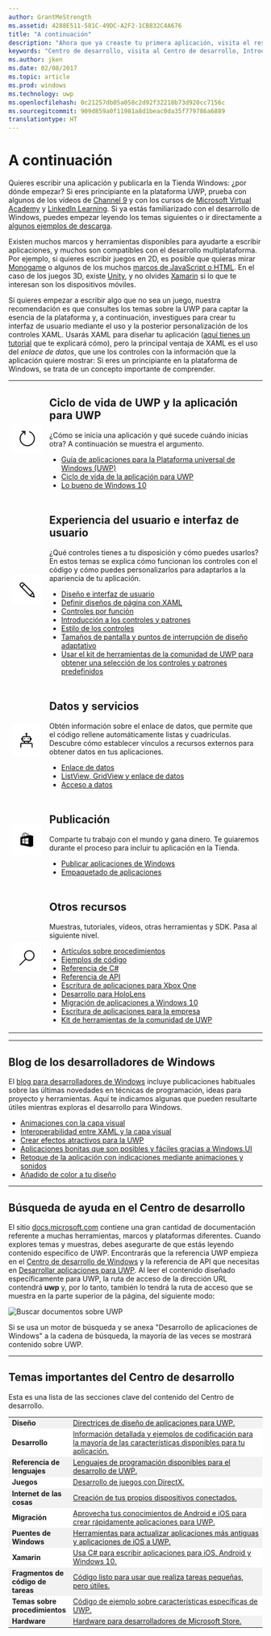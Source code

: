 ```yaml
---
author: GrantMeStrength
ms.assetid: 4288E511-581C-49DC-A2F2-1CB832C4A676
title: "A continuación"
description: "Ahora que ya creaste tu primera aplicación, visita el resto del Centro de desarrollo. Esta es una introducción a las diferentes secciones que contiene."
keywords: "Centro de desarrollo, visita al Centro de desarrollo, Introducción"
ms.author: jken
ms.date: 02/08/2017
ms.topic: article
ms.prod: windows
ms.technology: uwp
ms.openlocfilehash: 0c21257db05a058c2d92f32218b73d920cc7156c
ms.sourcegitcommit: 909d859a0f11981a8d1beac0da35f779786a6889
translationtype: HT
---
```

<link rel="stylesheet" href="https://az835927.vo.msecnd.net/sites/uwp/Resources/css/custom.css">

# <a name="whats-next"></a>A continuación

Quieres escribir una aplicación y publicarla en la Tienda Windows: ¿por dónde empezar? Si eres principiante en la plataforma UWP, prueba con algunos de los vídeos de <a href="https://channel9.msdn.com/">Channel 9</a> y con los cursos de <a href="https://mva.microsoft.com">Microsoft Virtual Academy</a> y [LinkedIn Learning](https://www.linkedin.com/topic/windows-programming). Si ya estás familiarizado con el desarrollo de Windows, puedes empezar leyendo los temas siguientes o ir directamente a [algunos ejemplos de descarga](https://msdn.microsoft.com/windows/uwp/get-started/get-uwp-app-samples).

Existen muchos marcos y herramientas disponibles para ayudarte a escribir aplicaciones, y muchos son compatibles con el desarrollo multiplataforma. Por ejemplo, si quieres escribir juegos en 2D, es posible que quieras mirar <a href="http://www.monogame.net">Monogame</a> o algunos de los muchos [marcos de JavaScript o HTML](https://html5gameengine.com/). En el caso de los juegos 3D, existe <a href="http://www.unity3d.com">Unity</a>, y no olvides <a href="http://www.xamarin.com">Xamarin</a> si lo que te interesan son los dispositivos móviles.

Si quieres empezar a escribir algo que no sea un juego, nuestra recomendación es que consultes los temas sobre la UWP para captar la esencia de la plataforma y, a continuación, investigues para crear tu interfaz de usuario mediante el uso y la posterior personalización de los controles XAML. Usarás XAML para diseñar tu aplicación ([aquí tienes un tutorial](../layout/grid-tutorial.md) que te explicará cómo), pero la principal ventaja de XAML es el uso del *enlace de datos*, que une los controles con la información que la aplicación quiere mostrar: Si eres un principiante en la plataforma de Windows, se trata de un concepto importante de comprender. 
<table class="wdg-noborder">
<tr>
 <td width=60><img src="images/icon3.png" alt="Bullet point" width=64></td>
    <td><h2>Ciclo de vida de UWP y la aplicación para UWP</h2><p>¿Cómo se inicia una aplicación y qué sucede cuándo inicias otra? A continuación se muestra el argumento.</p> <ul>
    <li><a href="https://msdn.microsoft.com/windows/uwp/get-started/universal-application-platform-guide">Guía de aplicaciones para la Plataforma universal de Windows (UWP)</a></li>
    <li><a href="https://msdn.microsoft.com/windows/uwp/launch-resume/app-lifecycle">Ciclo de vida de la aplicación para UWP</a></li>
    <li><a href="https://developer.microsoft.com/windows/windows-10-for-developers">Lo bueno de Windows 10</a></ul></td>  
</tr>
<tr>
 <td width=60><img src="images/icon7.png" alt="Bullet point" width=64></td>
    <td><h2>Experiencia del usuario e interfaz de usuario</h2><p>¿Qué controles tienes a tu disposición y cómo puedes usarlos? En estos temas se explica cómo funcionan los controles con el código y cómo puedes personalizarlos para adaptarlos a la apariencia de tu aplicación.</p> <ul>
    <li><a href="https://developer.microsoft.com/windows/design">Diseño e interfaz de usuario</a></li>
    <li><a href="https://msdn.microsoft.com/windows/uwp/layout/layouts-with-xaml">Definir diseños de página con XAML</a></li>
    <li><a href="https://msdn.microsoft.com/windows/uwp/controls-and-patterns/controls-by-function">Controles por función</a></li>
      <li><a href="https://msdn.microsoft.com/windows/uwp/controls-and-patterns/controls-and-events-intro">Introducción a los controles y patrones</a></li>
     <li><a href="https://msdn.microsoft.com/windows/uwp/controls-and-patterns/styling-controls">Estilo de los controles</a></li>
      <li><a href="https://msdn.microsoft.com/windows/uwp/layout/screen-sizes-and-breakpoints-for-responsive-design">Tamaños de pantalla y puntos de interrupción de diseño adaptativo</a></li>
      <li><a href="https://developer.microsoft.com/windows/projects/campaigns/welcome-toolbox">Usar el kit de herramientas de la comunidad de UWP para obtener una selección de los controles y patrones predefinidos</a></li>
    </ul></td>  
</tr>
<tr>
 <td width=60><img src="images/icon6.png" alt="Bullet point" width=64></td>
    <td><h2>Datos y servicios</h2><p>Obtén información sobre el enlace de datos, que permite que el código rellene automáticamente listas y cuadrículas. Descubre cómo establecer vínculos a recursos externos para obtener datos en tus aplicaciones.</p> <ul>
    <li><a href="https://msdn.microsoft.com/windows/uwp/data-binding/index">Enlace de datos</a></li>
    <li><a href="https://msdn.microsoft.com/windows/uwp/controls-and-patterns/listview-and-gridview">ListView, GridView y enlace de datos</a></li>
     <li><a href="https://msdn.microsoft.com/windows/uwp/data-access/index">Acceso a datos</a></li>
    </ul></td>  
</tr>
<tr>
 <td width=60><img src="images/icon4.png" alt="Bullet point" width=64></td>
    <td><h2>Publicación</h2><p>Comparte tu trabajo con el mundo y gana dinero. Te guiaremos durante el proceso para incluir tu aplicación en la Tienda.</p> <ul>
    <li><a href="https://msdn.microsoft.com/windows/uwp/publish/index">Publicar aplicaciones de Windows</a></li>
    <li><a href="https://msdn.microsoft.com/windows/uwp/packaging/index">Empaquetado de aplicaciones</a></li>
    </ul></td>  
</tr>
<tr>
 <td width=60><img src="images/icon2.png" alt="Bullet point" width=64></td>
    <td><h2>Otros recursos</h2><p>Muestras, tutoriales, vídeos, otras herramientas y SDK. Pasa al siguiente nivel.</p>
    <ul>
    <li><a href="https://developer.microsoft.com/windows/develop">Artículos sobre procedimientos</a></li>
    <li><a href="https://developer.microsoft.com/windows/samples">Ejemplos de código</a></li>
    <li><a href="https://msdn.microsoft.com/library/618ayhy6(VS.110).aspx">Referencia de C#</a></li>
    <li><a href="https://msdn.microsoft.com/library/windows/apps/bg124285.aspx">Referencia de API</a></li>
     <li><a href="https://msdn.microsoft.com/windows/uwp/xbox-apps/index">Escritura de aplicaciones para Xbox One</a></li>
     <li><a href="https://www.microsoft.com/microsoft-hololens/developers">Desarrollo para HoloLens</a></li>
     <li><a href="https://msdn.microsoft.com/windows/uwp/porting/index">Migración de aplicaciones a Windows 10</a></li>
      <li><a href="https://msdn.microsoft.com/windows/uwp/enterprise/index">Escritura de aplicaciones para la empresa</a></li>
      <li><a href="https://blogs.windows.com/buildingapps/2016/08/17/introducing-the-uwp-community-toolkit/#D1IfVxCZMQGZqlc7.97">Kit de herramientas de la comunidad de UWP</a></li>
    </ul>
    </td>  
</tr>
</table>

<hr>

## <a name="windows-developer-blog"></a>Blog de los desarrolladores de Windows

El [blog para desarrolladores de Windows](https://blogs.windows.com/buildingapps) incluye publicaciones habituales sobre las últimas novedades en técnicas de programación, ideas para proyecto y herramientas. Aquí te indicamos algunas que pueden resultarte útiles mientras exploras el desarrollo para Windows.

* [Animaciones con la capa visual](https://blogs.windows.com/buildingapps/2016/09/16/animations-with-the-visual-layer/#JM2XkQcL7MRSXe3X.97)
* [Interoperabilidad entre XAML y la capa visual](https://blogs.windows.com/buildingapps/2016/08/26/interop-between-xaml-and-the-visual-layer/#ue6O7MWpqrVFE81K.97)
* [Crear efectos atractivos para la UWP](https://blogs.windows.com/buildingapps/2016/09/12/creating-beautiful-effects-for-uwp/#85jsfw6PFXX825rR.97)
* [Aplicaciones bonitas que son posibles y fáciles gracias a Windows.UI](https://blogs.windows.com/buildingapps/2016/08/23/beautiful-apps-made-possible-and-easy-with-windows-ui/#GBREkRSBwsRvi2uL.97)
* [Retoque de la aplicación con indicaciones mediante animaciones y sonidos](https://blogs.windows.com/buildingapps/2016/08/09/polishing-your-app-with-animations-and-audio-cues/#hziKxt2xPwUE1oqU.97) 
* [Añadido de color a tu diseño](https://blogs.windows.com/buildingapps/2016/07/28/adding-color-to-your-design/#HcPqMlfPsuKETOIo.97)

<hr>

## <a name="finding-help-in-the-dev-center"></a>Búsqueda de ayuda en el Centro de desarrollo

El sitio [docs.microsoft.com](http://docs.microsoft.com) contiene una gran cantidad de documentación referente a muchas herramientas, marcos y plataformas diferentes. Cuando explores temas y muestras, debes asegurarte de que estás leyendo contenido específico de UWP. Encontrarás que la referencia UWP empieza en el [Centro de desarrollo de Windows](https://developer.microsoft.com/windows/apps) y la referencia de API que necesitas en [Desarrollar aplicaciones para UWP](https://docs.microsoft.com/uwp/api/).
Al leer el contenido diseñado específicamente para UWP, la ruta de acceso de la dirección URL contendrá **uwp** y, por lo tanto, también lo tendrá la ruta de acceso que se muestra en la parte superior de la página, del siguiente modo:

![Buscar documentos sobre UWP](images/UWP-docs.png)

Si se usa un motor de búsqueda y se anexa "Desarrollo de aplicaciones de Windows" a la cadena de búsqueda, la mayoría de las veces se mostrará contenido sobre UWP.


<hr>


## <a name="important-dev-center-topics"></a>Temas importantes del Centro de desarrollo

Esta es una lista de las secciones clave del contenido del Centro de desarrollo. 


<table style="width:100%">
<colgroup>
<col width="20%" />
<col width="80%" />
</colgroup>


<tbody>

<tr class="even" style="background-color: #f2f2f2">
<td align="left"><strong>Diseño</strong></td>
<td align="left"><a href="http://go.microsoft.com/fwlink/p/?LinkId=533896">Directrices de diseño de aplicaciones para UWP.</a></td>
</tr>


<tr class="odd" style="background-color: #ffffff">
<td align="left"><strong>Desarrollo</strong></td>
<td align="left"><a href="http://go.microsoft.com/fwlink/p/?LinkId=529575">Información detallada y ejemplos de codificación para la mayoría de las características disponibles para tu aplicación.</a></td>
</tr>
<tr class="even" style="background-color: #f2f2f2">
<td align="left"><strong>Referencia de lenguajes</strong></td>
<td align="left"><a href="https://msdn.microsoft.com/library/windows/apps/bg124285.aspx">Lenguajes de programación disponibles para el desarrollo de UWP.</a></td>
</tr>
<tr class="odd" style="background-color: #ffffff">
<td align="left"><strong>Juegos</strong></td>
<td align="left"><a href="http://go.microsoft.com/fwlink/p/?LinkId=534184">Desarrollo de juegos con DirectX.</a></td>
</tr>
<tr class="even" style="background-color: #f2f2f2">
<td align="left"><strong>Internet de las cosas</strong></td>
<td align="left"><a href="http://go.microsoft.com/fwlink/p/?LinkId=534186">Creación de tus propios dispositivos conectados.</a></td>
</tr>
<tr class="odd" style="background-color: #ffffff">
<td align="left"><strong>Migración</strong></td>
<td align="left"><a href="https://msdn.microsoft.com/library/windows/apps/Mt238321">Aprovecha tus conocimientos de Android e iOS para crear rápidamente aplicaciones para UWP.</a></td>
</tr>
<tr class="even" style="background-color: #f2f2f2">
<td align="left"><strong>Puentes de Windows</strong></td>
<td align="left"><a href="https://developer.microsoft.com/windows/bridges">Herramientas para actualizar aplicaciones más antiguas y aplicaciones de iOS a UWP.</a></td>
</tr>
<tr class="odd" style="background-color: #ffffff">
<td align="left"><strong>Xamarin</strong></td>
<td align="left"><a href="https://www.xamarin.com">Usa C# para escribir aplicaciones para iOS, Android y Windows 10.</a></td>
</tr>
<tr class="even" style="background-color: #f2f2f2">
<td align="left"><strong>Fragmentos de código de tareas</strong></td>
<td align="left"><a href="https://github.com/Microsoft/Windows-task-snippets">Código listo para usar que realiza tareas pequeñas, pero útiles.</a></td>
</tr>
<tr class="odd" style="background-color: #ffffff">
<td align="left"><strong>Temas sobre procedimientos</strong></td>
<td align="left"><a href="https://developer.microsoft.com/windows/develop">Código de ejemplo sobre características específicas de UWP.</a></td>
</tr>
<tr class="even" style="background-color: #f2f2f2">
<td align="left"><strong>Hardware</strong></td>
<td align="left"><a href="https://www.microsoftstore.com/store/msusa/en_US/cat/Developer/categoryID.69418300?icid=en_US_Store_UH_BusEd_Dev">Hardware para desarrolladores de Microsoft Store.</a></td>
</tr>
</table>






